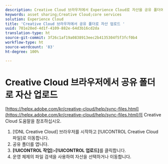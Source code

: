 ```yaml
---
description: Creative Cloud 브라우저에서 Experience Cloud로 자산을 공유 폴더에 업로드하는 방법
keywords: asset sharing;Creative Cloud;core services
solution: Experience Cloud
title: 'Creative Cloud 브라우저에서 공유 폴더로 자산 업로드 '
uuid: 701e28ed-4d1f-4109-882e-64d3b16cd2da
translation-type: ht
source-git-commit: 3f26c1af19a0838913eec2b4135304f5f3fcf0b4
workflow-type: ht
source-wordcount: '83'
ht-degree: 100%

---
```



# Creative Cloud 브라우저에서 공유 폴더로 자산 업로드

[https://helpx.adobe.com/kr/creative-cloud/help/sync-files.html](https://helpx.adobe.com/kr/creative-cloud/help/sync-files.html)의 Creative Cloud 도움말을 참조하십시오.

1. [!DNL Creative Cloud] 브라우저를 시작하고 [!UICONTROL Creative Cloud 파일]로 이동합니다.
1. 공유 폴더를 엽니다.
1. **[!UICONTROL 작업]**>**[!UICONTROL 업로드]**&#x200B;를 클릭합니다.
1. 운영 체제의 파일 검색을 사용하여 자산을 선택하거나 이동합니다.
